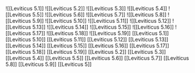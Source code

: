 ![[Leviticus 5.1]]
![[Leviticus 5.2]]
![[Leviticus 5.3]]
![[Leviticus 5.4]]
![[Leviticus 5.5]]
![[Leviticus 5.6]]
![[Leviticus 5.7]]
![[Leviticus 5.8]]
![[Leviticus 5.9]]
![[Leviticus 5.10]]
![[Leviticus 5.11]]
![[Leviticus 5.12]]
![[Leviticus 5.13]]
![[Leviticus 5.14]]
![[Leviticus 5.15]]
![[Leviticus 5.16]]
![[Leviticus 5.17]]
![[Leviticus 5.18]]
![[Leviticus 5.19]]
[[Leviticus 5.1]]
[[Leviticus 5.10]]
[[Leviticus 5.11]]
[[Leviticus 5.12]]
[[Leviticus 5.13]]
[[Leviticus 5.14]]
[[Leviticus 5.15]]
[[Leviticus 5.16]]
[[Leviticus 5.17]]
[[Leviticus 5.18]]
[[Leviticus 5.19]]
[[Leviticus 5.2]]
[[Leviticus 5.3]]
[[Leviticus 5.4]]
[[Leviticus 5.5]]
[[Leviticus 5.6]]
[[Leviticus 5.7]]
[[Leviticus 5.8]]
[[Leviticus 5.9]]
[[Leviticus 5]]
